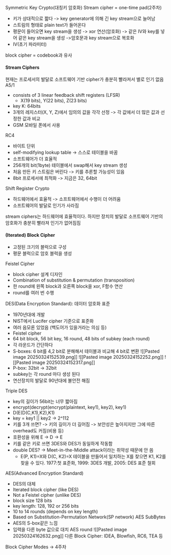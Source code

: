 
Symmetric Key Crypto(대칭키 암호화)
Stream cipher = one-time pad(2주차)
- 키가 상대적으로 짧다 -> key generator에 의해 긴 key stream으로 늘어남
- 스트림의 형태로 plain text가 들어온다
- 평문이 들어오면 key stream을 생성 -> xor 연산(암호화) -> 같은 IV와 key를 넣어 같은 key stream을 생성 ->암호문과 key stream으로 복호화
- IV(초기 파라미터)

block cipher = codebook과 유사

#### Stream Ciphers
현재는 프로세서의 발달로 소프트웨어 기반 cipher가 충분히 빨라져서 별로 인기 없음
A5/1
- consists of 3 linear feedback shift registers (LFSR)
	- X(19 bits), Y(22 bits), Z(23 bits)
- key K: 64bits
- 3개의 레지스터(X, Y, Z)에서 임의의 값을 각각 선정 -> 각 값에서 더 많은 값과 선정한 값과 비교
- GSM 모바일 폰에서 사용

RC4
- 바이트 단위
- self-modifying lookup table -> 스스로 테이블을 바꿈
- 소프트웨어가 더 효율적
- 256개의 bit(1byte) 테이블에서 swap해서 key stream 생성
- 처음 만든 키 스트림은 버린다 -> 키를 추론할 가능성이 있음
- 8bit 프로세서에 최적화 -> 지금은 32, 64bit

Shift Register Crypto
- 하드웨어에서 효율적 -> 소프트웨어에서 수행이 더 어려움
- 소프트웨어의 발달로 인기가 사라짐

stream ciphers는 하드웨어에 효율적이다. 하지만 장치의 발달로 소프트웨어 기반의 암호화가 충분히 빨라져 인기가 없어짐짐

#### (Iterated) Block Cipher
- 고정된 크기의 블럭으로 구성
- 평문 블럭으로 암호 블럭을 생성

Feistel Cipher
- block cipher 설계 디자인
- Combination of substitution & permutation (transposition)
- 한 round에 왼쪽 block과 오른쪽 block을 xor, F함수 연산
- round를 여러 번 수행

DES(Data Encryption Standard): 데이터 암호화 표준
- 1970년대에 개발
- NIST에서 Lucifer cipher 기준으로 표준화
- 여러 음모론 있었음 (백도어가 있을거라는 의심 등)
- Feistel cipher
- 64 bit block, 56 bit key, 16 round, 48 bits of subkey (each round)
- 각 라운드가 간단하다
- S-boxes: 6 bit를 4,2 bit로 분해해서 테이블과 비교해 4 bit로 변환
![[Pasted image 20250324152539.png]]
![[Pasted image 20250324152252.png]]
![[Pasted image 20250324152317.png]]
- P-box: 32bit -> 32bit
- subkey는 각 round 마다 생성 된다
- 연산장치의 발달로 90년대에 불안전 해짐

Triple DES
- key의 길이가 56bit는 너무 짧아짐
- encrypt(decrypt(encrypt(plaintext, key1), key2), key1)
- D(E(D(C,K1),K2),K1)
- key = key1 || key2 -> 2^112
- 키를 3개 쓰면? -> 키의 길이가 더 길어짐 -> 보안성은 높아지지만 그에 따른 overhead도 커짐(비용 등)
- 호환성을 위해 E -> D -> E
- 키를 같은 키로 쓰면 3DES와 DES가 동일하게 작동함
- double DES? -> Meet-in-the-Middle attack이라는 취약성 때문에 안 씀
	- E(P, K1)=X와 D(C, K2)=X 테이블을 만들어서 일치하는 X를 찾으면 K1, K2를 찾을 수 있다.
1977:첫 표준화, 1999: 3DES 개발, 2005: DES 표준 철회

AES(Advanced Encryption Standard)
- DES의 대체
- Iterated block cipher (like DES)
- Not a Feistel cipher (unlike DES)
- block size 128 bits
- key length: 128, 192 or 256 bits
- 10 to 14 rounds (depends on key length)
- Based on Substitution-Permutation Network(SP network)
AES SubBytes
- AES의 S-box같은 느낌
- 입력을 다른 byte 값으로 대치
AES round
![[Pasted image 20250324162632.png]]
다른 Block Cipher: IDEA, Blowfish, RC6, TEA 등

Block Cipher Modes
-> 4주차